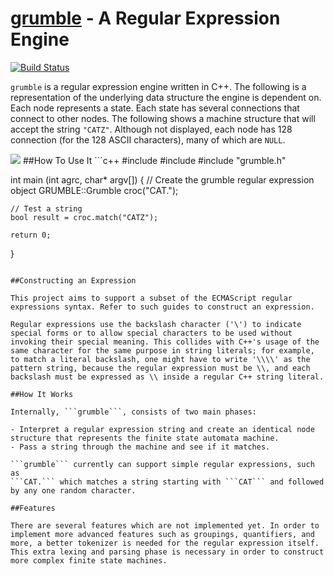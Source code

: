 [grumble]() - A Regular Expression Engine
=======
[![Build Status](https://drone.io/github.com/shrimpboyho/grumble/status.png)](https://drone.io/github.com/shrimpboyho/grumble/latest)

```grumble``` is a regular expression engine written in C++.
The following is a representation of the underlying data structure the engine is dependent on. Each node represents a state. Each state has several connections that connect to other nodes. The following shows a machine structure that will accept the string ```"CATZ"```. Although not displayed, each node has 128 connection (for the 128 ASCII characters), many of which are ```NULL```.

<img src = "finitemachine.png">
##How To Use It
```c++
#include <iostream>
#include <stdlib.h>
#include "grumble.h"

int main (int agrc, char* argv[])
{
    // Create the grumble regular expression object
    GRUMBLE::Grumble croc("CAT.");
    
    // Test a string
    bool result = croc.match("CATZ");
            
    return 0;
}
```

##Constructing an Expression

This project aims to support a subset of the ECMAScript regular expressions syntax. Refer to such guides to construct an expression.

Regular expressions use the backslash character ('\') to indicate special forms or to allow special characters to be used without invoking their special meaning. This collides with C++'s usage of the same character for the same purpose in string literals; for example, to match a literal backslash, one might have to write '\\\\' as the pattern string, because the regular expression must be \\, and each backslash must be expressed as \\ inside a regular C++ string literal.

##How It Works

Internally, ```grumble```, consists of two main phases:

- Interpret a regular expression string and create an identical node structure that represents the finite state automata machine.
- Pass a string through the machine and see if it matches.

```grumble``` currently can support simple regular expressions, such as
```CAT.``` which matches a string starting with ```CAT``` and followed by any one random character.

##Features

There are several features which are not implemented yet. In order to implement more advanced features such as groupings, quantifiers, and more, a better tokenizer is needed for the regular expression itself. This extra lexing and parsing phase is necessary in order to construct more complex finite state machines.
